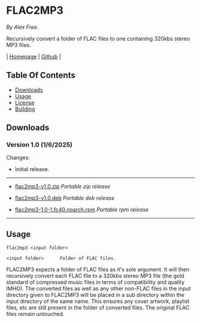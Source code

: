 # FLAC2MP3

_By Alex Free_.

Recursively convert a folder of FLAC files to one containing 320kbs stereo MP3 files.

| [Homepage](https://alex-free.github.io/flac2mp3) | [Github](https://github.com/alex-free/flac2mp3) |

## Table Of Contents

* [Downloads](#downloads)
* [Usage](#usage)
* [License](license.md)
* [Building](build.md)

## Downloads

### Version 1.0 (1/6/2025)

Changes:

* Initial release.

----------------------------------------------------

* [flac2mp3-v1.0.zip](https://github.com/alex-free/flac2mp3/releases/download/v1.0/flac2mp3-v1.0.zip) _Portable zip release_

* [flac2mp3-v1.0.deb](https://github.com/alex-free/flac2mp3/releases/download/v1.0/flac2mp3-v1.0.deb) _Portable deb release_

* [flac2mp3-1.0-1.fc40.noarch.rpm](https://github.com/alex-free/flac2mp3/releases/download/v1.0/flac2mp3-1.0-1.fc40.noarch.rpm) _Portable rpm release_

---------------------------------------

## Usage

`flac2mp3 <input folder>`

`<input folder>      Folder of FLAC files.`

FLAC2MP3 expects a folder of FLAC files as it's sole argument. It will then recursively convert each FLAC file to a 320kbs stereo MP3 file (the gold standard of compressed music files in terms of compatibility and quality IMHO). The converted files as well as any other non-FLAC files in the input directory given to FLAC2MP3 will be placed in a sub directory within the input directory of the same name. This ensures any cover artwork, playlist files, etc are still present in the folder of converted files. The original FLAC files remain untouched.
